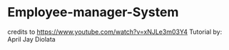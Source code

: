 # Employee-manager-System
credits to https://www.youtube.com/watch?v=xNJLe3m03Y4
Tutorial by: April Jay Diolata
